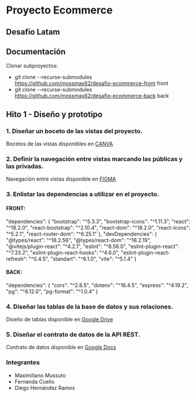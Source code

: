 # Proyecto Ecommerce
## Desafio Latam

## Documentación

Clonar subproyectos:

- git clone --recurse-submodules https://github.com/mossmax62/desafio-ecommerce-front front
- git clone --recurse-submodules https://github.com/mossmax62/desafio-ecommerce-back back

## Hito 1 - Diseño y prototipo

### 1. Diseñar un boceto de las vistas del proyecto.
Bocetos de las vistas disponibles en [CANVA](https://www.canva.com/design/DAGOgGu9kn0/WwLx_mgyU7nvB-6HhwhtuA/edit?utm_content=DAGOgGu9kn0&utm_campaign=designshare&utm_medium=link2&utm_source=sharebutton)


### 2. Definir la navegación entre vistas marcando las públicas y las privadas.
Navegación entre vistas disponible en [FIGMA](https://www.figma.com/board/db5XgSK3lfr4s6U7uxp1GF/Untitled?node-id=0-1&t=SttqJdoDWBZFwAxP-1)

### 3. Enlistar las dependencias a utilizar en el proyecto.

#### FRONT:
"dependencies": {
    "bootstrap": "^5.3.3",
    "bootstrap-icons": "^1.11.3",
    "react": "^18.2.0",
    "react-bootstrap": "^2.10.4",
    "react-dom": "^18.2.0",
    "react-icons": "^5.2.1",
    "react-router-dom": "^6.25.1"
  },
  "devDependencies": {
    "@types/react": "^18.2.56",
    "@types/react-dom": "^18.2.19",
    "@vitejs/plugin-react": "^4.2.1",
    "eslint": "^8.56.0",
    "eslint-plugin-react": "^7.33.2",
    "eslint-plugin-react-hooks": "^4.6.0",
    "eslint-plugin-react-refresh": "^0.4.5",
    "standart": "^6.1.0",
    "vite": "^5.1.4"
  }
  #### BACK:
  "dependencies": {
    "cors": "^2.8.5",
    "dotenv": "^16.4.5",
    "express": "^4.19.2",
    "pg": "^8.12.0",
    "pg-format": "^1.0.4"
  }

### 4. Diseñar las tablas de la base de datos y sus relaciones.
Diseño de tablas disponible en [Google Drive](https://drive.google.com/file/d/1iUWnnHz4O2bxwBKc8eHpXlKwn29LsiOK/view?usp=sharing)

### 5. Diseñar el contrato de datos de la API REST.
Contrato de datos disponible en [Google Docs](https://docs.google.com/document/d/1_b4-uCGUjhF2e0__0lEugP9KkbIERAg3DhzlE4CmP4Y/edit?usp=sharing)

### Integrantes
- Maximiliano Mussuto
- Fernanda Cuello
- Diego Hernández Ramos